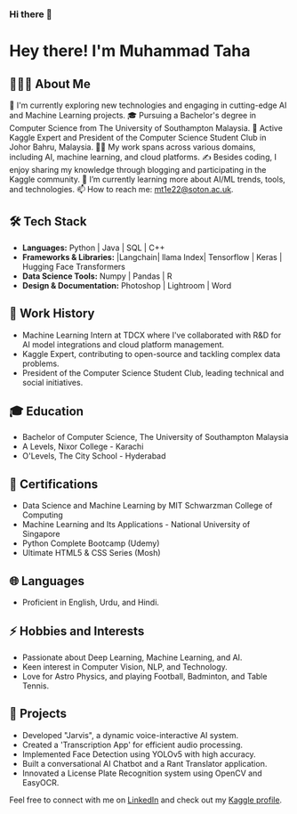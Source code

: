### Hi there 👋
# Hey there! I'm Muhammad Taha

## 👨🏻‍💻 About Me

🔭 I'm currently exploring new technologies and engaging in cutting-edge AI and Machine Learning projects.
🎓 Pursuing a Bachelor's degree in Computer Science from The University of Southampton Malaysia.
💼 Active Kaggle Expert and President of the Computer Science Student Club in Johor Bahru, Malaysia.
👨‍💻 My work spans across various domains, including AI, machine learning, and cloud platforms. 
✍️ Besides coding, I enjoy sharing my knowledge through blogging and participating in the Kaggle community.
🌱 I’m currently learning more about AI/ML trends, tools, and technologies.
📫 How to reach me: [mt1e22@soton.ac.uk](mailto:mt1e22@soton.ac.uk).

## 🛠 Tech Stack

- **Languages:** Python | Java | SQL | C++
- **Frameworks & Libraries:** |Langchain| llama Index| Tensorflow | Keras | Hugging Face Transformers
- **Data Science Tools:** Numpy | Pandas | R
- **Design & Documentation:** Photoshop | Lightroom | Word

## 📖 Work History

- Machine Learning Intern at TDCX where I've collaborated with R&D for AI model integrations and cloud platform management.
- Kaggle Expert, contributing to open-source and tackling complex data problems.
- President of the Computer Science Student Club, leading technical and social initiatives.

## 🎓 Education

- Bachelor of Computer Science, The University of Southampton Malaysia
- A Levels, Nixor College - Karachi
- O'Levels, The City School - Hyderabad

## 🏅 Certifications

- Data Science and Machine Learning by MIT Schwarzman College of Computing
- Machine Learning and Its Applications - National University of Singapore
- Python Complete Bootcamp (Udemy)
- Ultimate HTML5 & CSS Series (Mosh)

## 🌐 Languages

- Proficient in English, Urdu, and Hindi.

## ⚡ Hobbies and Interests

- Passionate about Deep Learning, Machine Learning, and AI.
- Keen interest in Computer Vision, NLP, and Technology.
- Love for Astro Physics, and playing Football, Badminton, and Table Tennis.

## 🚀 Projects

- Developed "Jarvis", a dynamic voice-interactive AI system.
- Created a 'Transcription App' for efficient audio processing.
- Implemented Face Detection using YOLOv5 with high accuracy.
- Built a conversational AI Chatbot and a Rant Translator application.
- Innovated a License Plate Recognition system using OpenCV and EasyOCR.

Feel free to connect with me on [LinkedIn](https://www.linkedin.com/in/mtaha21/) and check out my [Kaggle profile](https://www.kaggle.com/gfxtaha).

<!--
**taham655/taham655** is a ✨ _special_ ✨ repository because its `README.md` (this file) appears on your GitHub profile.

Here are some ideas to get you started:

- 🔭 I’m currently working on ...
- 🌱 I’m currently learning ...
- 👯 I’m looking to collaborate on ...
- 🤔 I’m looking for help with ...
- 💬 Ask me about ...
- 📫 How to reach me: ...
- 😄 Pronouns: ...
- ⚡ Fun fact: ...
-->

